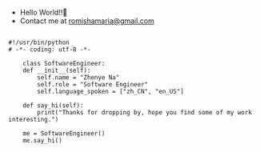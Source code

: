 - Hello World!!👋
- Contact me at romishamaria@gmail.com

<pre><code class="language-python">
#!/usr/bin/python
# -*- coding: utf-8 -*-

    class SoftwareEngineer:
    def __init__(self):
        self.name = "Zhenye Na"
        self.role = "Software Engineer"
        self.language_spoken = ["zh_CN", "en_US"]

    def say_hi(self):
        print("Thanks for dropping by, hope you find some of my work interesting.")

    me = SoftwareEngineer()
    me.say_hi()
</code></pre>





<!---
Romaisa-09/Romaisa-09 is a ✨ special ✨ repository because its `README.md` (this file) appears on your GitHub profile.
You can click the Preview link to take a look at your changes.
--->
